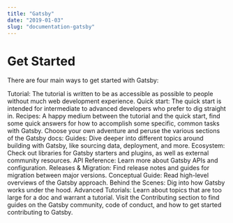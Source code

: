 ```yaml
---
title: "Gatsby"
date: "2019-01-03"
slug: "documentation-gatsby"
---
```


# Get Started

There are four main ways to get started with Gatsby:

Tutorial: The tutorial is written to be as accessible as possible to people without much web development experience.
Quick start: The quick start is intended for intermediate to advanced developers who prefer to dig straight in.
Recipes: A happy medium between the tutorial and the quick start, find some quick answers for how to accomplish some specific, common tasks with Gatsby.
Choose your own adventure and peruse the various sections of the Gatsby docs:
Guides: Dive deeper into different topics around building with Gatsby, like sourcing data, deployment, and more.
Ecosystem: Check out libraries for Gatsby starters and plugins, as well as external community resources.
API Reference: Learn more about Gatsby APIs and configuration.
Releases & Migration: Find release notes and guides for migration between major versions.
Conceptual Guide: Read high-level overviews of the Gatsby approach.
Behind the Scenes: Dig into how Gatsby works under the hood.
Advanced Tutorials: Learn about topics that are too large for a doc and warrant a tutorial.
Visit the Contributing section to find guides on the Gatsby community, code of conduct, and how to get started contributing to Gatsby.
